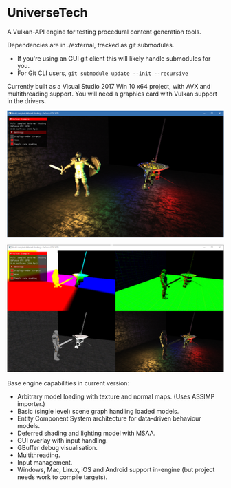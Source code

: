 # UniverseTech
A Vulkan-API engine for testing procedural content generation tools.

Dependencies are in ./external, tracked as git submodules. 
 - If you're using an GUI git client this will likely handle submodules for you. 
 - For Git CLI users, ```git submodule update --init --recursive```

Currently built as a Visual Studio 2017 Win 10 x64 project, with AVX and multithreading support. You will need a graphics card with Vulkan support in the drivers.

![Current Screenshot](screenshots/current.png)

![Debug screenshot](screenshots/debug.png)


Base engine capabilities in current version:

- Arbitrary model loading with texture and normal maps. (Uses ASSIMP importer.)
- Basic (single level) scene graph handling loaded models.
- Entity Component System architecture for data-driven behaviour models.
- Deferred shading and lighting model with MSAA.
- GUI overlay with input handling.
- GBuffer debug visualisation.
- Multithreading.
- Input management.
- Windows, Mac, Linux, iOS and Android support in-engine (but project needs work to compile targets).


